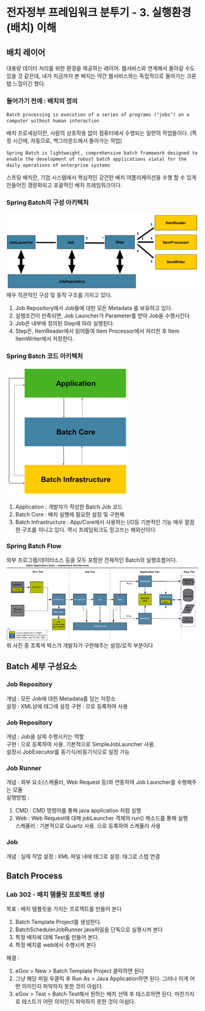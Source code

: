 # 전자정부 프레임워크 분투기 - 3. 실행환경(배치) 이해
## 배치 레이어
대용량 데이터 처리를 위한 환경을 제공하는 레이어. 웹서비스와 연계해서 돌아갈 수도 있을 것 같은데, 내가 지금까지 본 배치는 약간 웹서비스와는 독립적으로 돌아가는 크론탭 느낌이긴 했다.  

### 들어가기 전에 : 배치의 정의
    Batch processing is execution of a series of programs ("jobs") on a computer without human interaction

배치 프로세싱이란, 사람의 상호작용 없이 컴퓨터에서 수행되는 일련의 작업들이다. (특정 시간에, 자동으로, 백그라운드에서 돌아가는 작업)  

    Spring Batch is lightweight, comprehensive batch framework designed to enable the development of robust batch applications viatal for the daily operations of enterprise systems

스프링 배치란, 기업 시스템에서 핵심적인 강건한 배치 어플리케이션을 수행 할 수 있게 만들어진 경량화되고 포괄적인 배치 프레임워크이다.

### Spring Batch의 구성 아키텍처
![](image/spring-batch-reference-model2.png)  
매우 직관적인 구성 및 동작 구조를 가지고 있다.
1. Job Repository에서 Job들에 대한 모든 Metadata 를 보유하고 있다.
2. 실행조건이 만족되면, Job Launcher가 Parameter를 받아 Job을 수행시킨다.
3. Job은 내부에 정의된 Step에 따라 실행된다.
4. Step은, ItemReader에서 읽어들여 Item Processor에서 처리한 후 Item ItemWriter에서 저장한다.

### Spring Batch 코드 아키텍처
![](image/spring-batch-layer.png)  
1. Application : 개발자가 작성한 Batch Job 코드
2. Batch Core : 배치 실행에 필요한 설정 및 구현체
3. Batch Infrastructure : App/Core에서 사용하는 I/O등 기본적인 기능
매우 깔끔한 구조를 지니고 있다. 역시 프레임워크도 믿고쓰는 해외산이다.

### Spring Batch Flow
외부 프로그램/데이터소스 등을 모두 포함한 전체적인 Batch의 실행흐름이다.  
![](image/spring-batch-reference-model.png)  
위 사진 중 초록색 박스가 개발자가 구현해주는 설정/로직 부분이다

## Batch 세부 구성요소
### Job Repository
개념 : 모든 Job에 대한 Metadata를 담는 저장소  
설정 : XML상에 <job-reposity> 태그에 설정
구현 : <bean>으로 등록하여 사용

### Job Repository
개념 : Job을 실제 수행시키는 역할  
구현 : <bean>으로 등록하여 사용. 기본적으로 SimpleJobLauncher 사용.  
설정시 JobExecutor를 동기식/비동기식으로 설정 가능

### Job Runner
개념 : 외부 요소(스케쥴러, Web Request 등)와 연동하여 Job Launcher를 수행해주는 모듈  
실행방법 : 
1. CMD : CMD 명령어를 통해 java application 처럼 실행
2. Web : Web Request에 대해 jobLauncher 객체의 run() 메소드를 통해 실행  
스케쥴러 : 기본적으로 Quartz 사용. <bean>으로 등록하여 스케쥴러 사용

### Job
개념 : 실제 작업
설정 : XML 파일 내에 <job> 태그로 설정. <step> 태그로 스텝 연결

## Batch Process

### Lab 302 - 배치 템플릿 프로젝트 생성
목표 : 배치 템플릿을 가지는 프로젝트를 만들어 본다
1. Batch Template Project를 생성한다.
2. BatchSchedulerJobRunner java파일을 단독으로 실행시켜 본다
3. 특정 배치에 대해 Test를 만들어 본다.
4. 특정 배치를 web에서 수행시켜 본다

해결 :
1. eGov > New > Batch Template Project 클릭하면 된다
2. 그냥 해당 파일 우클릭 후 Run As > Java Application하면 된다. 그러나 이게 어떤 의미인지 파악하지 못한 것이 아쉽다.
3. eGov > Test > Batch Test해서 원하는 배치 선택 후 테스흐하면 된다. 마찬가지로 테스트가 어떤 의미인지 파악하지 못한 것이 아쉽다.
